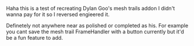 Haha this is a test of recreating Dylan Goo's mesh trails addon I didn't wanna pay for it so I reversed engieered it.

Definetely not anywhere near as polished or completed as his. For example you cant save the mesh trail FrameHandler with a button currently but it'd be a fun feature to add.
